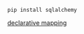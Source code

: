 ```
pip install sqlalchemy
```

[declarative mapping](https://docs.sqlalchemy.org/en/20/orm/mapping_styles.html#orm-declarative-mapping)


```

```